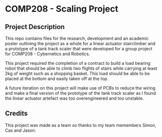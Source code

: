 # COMP208 - Scaling Project 

## Project Description

This repo contains files for the research, development and an academic poster outlining the project as a whole for a linear actuator stairclimber and a prototype of a tank track scaler that were developed for a group project for COMP208 - Cybernetics and Robotics.

This project required the completion of a contract to build a load bearing robot that should be able to climb two flights of stairs while carrying at least 2kg of weight such as a shopping basket. This load should be able to be placed at the bottom and easily taken off at the top.

A future iteration on this project will make use of PCBs to reduce the wiring and make a final version of the prototype of the tank track scaler as I found the linear actuator artefact was too overengineered and too unstable.


## Credits
This project was made as a team so thanks to my team memembers Simon, Cas and Jason.
